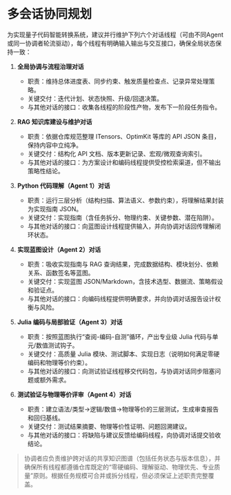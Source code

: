 # 多会话协同规划

为实现量子代码智能转换系统，建议并行维护下列六个对话线程（可由不同Agent或同一协调者轮流驱动），每个线程有明确输入输出与交互接口，确保全局状态保持一致：

1. **全局协调与流程治理对话**
   - 职责：维持总体进度表、同步约束、触发质量检查点、记录异常处理策略。
   - 关键交付：迭代计划、状态快照、升级/回退决策。
   - 与其他对话的接口：收集各线程的阶段性产物，发布下一阶段任务指令。

2. **RAG 知识库建设与维护对话**
   - 职责：依据仓库规范整理 ITensors、OptimKit 等库的 API JSON 条目，保持内容中立纯净。
   - 关键交付：结构化 API 文档、版本更新记录、宏观/微观查询索引。
   - 与其他对话的接口：为方案设计和编码线程提供受控检索渠道，但不输出策略性结论。

3. **Python 代码理解（Agent 1）对话**
   - 职责：运行三层分析（结构扫描、算法语义、参数约束），将理解结果封装为实现指南 JSON。
   - 关键交付：实现指南（含任务拆分、物理约束、关键参数、潜在陷阱）。
   - 与其他对话的接口：向蓝图设计线程提供输入，并向协调对话回传理解闭环状态。

4. **实现蓝图设计（Agent 2）对话**
   - 职责：吸收实现指南与 RAG 查询结果，完成数据结构、模块划分、依赖关系、函数签名等蓝图。
   - 关键交付：实现蓝图 JSON/Markdown，含技术选型、数据流、策略假设和验证点。
   - 与其他对话的接口：向编码线程提供明确要求，并向协调对话报告设计权衡与风险。

5. **Julia 编码与局部验证（Agent 3）对话**
   - 职责：按照蓝图执行“查阅-编码-自测”循环，产出专业级 Julia 代码与单元/数值测试钩子。
   - 关键交付：高质量 Julia 模块、测试脚本、实现日志（说明如何满足零硬编码和物理等价约束）。
   - 与其他对话的接口：向测试验证线程移交代码包，与协调对话同步阻塞问题或额外需求。

6. **测试验证与物理等价评审（Agent 4）对话**
   - 职责：建立语法/类型→逻辑/数值→物理等价的三层测试，生成审查报告和回归基线。
   - 关键交付：测试结果摘要、物理等价性证明、问题回溯建议。
   - 与其他对话的接口：将缺陷与建议反馈给编码线程，向协调对话提交验收结论。

> 协调者应负责维护跨对话的共享知识图谱（包括任务状态与版本信息），并确保所有线程都遵循仓库既定的“零硬编码、理解驱动、物理优先、专业质量”原则。根据任务规模可合并或拆分线程，但必须保证上述职责完整覆盖。
